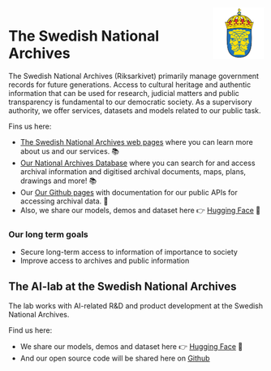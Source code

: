 <img src="https://raw.githubusercontent.com/Borg93/Riksarkivet_docs/main/docs/assets/fav-removebg-preview.png" width="20%" height="20%" align="right" />

<h1> The Swedish National Archives </h1>
<p>
The Swedish National Archives (Riksarkivet) primarily manage  government records for future generations. Access to cultural heritage and authentic information that can be used for research, judicial matters and public transparency is fundamental to our democratic society. As a supervisory authority, we offer services, datasets and models related to our public task. 
</p>

Fins us here:

<ul>
  <li> <a href="https://riksarkivet.se/startpage" class="underline">The Swedish National Archives web pages</a> where you can learn more about us and our services. 📚  </li>
    <li> <a href="https://sok.riksarkivet.se/" class="underline">Our National Archives Database</a> where you can search for and access archival information and digitised archival documents, maps, plans, drawings and more! 📚  </li>
  <li> Our <a href="https://github.com/Riksarkivet/dataplattform/wiki/Home-english-version" class="underline">Our Github pages</a> with documentation for our public APIs for accessing archival data.  🚀 </li>
<!--  <li>  Our <a href="https://github.com/Riksarkivet/dataplattform/wiki/Home-english-version" class="underline"> Github page</a>  for the Datalab at Riksarkivet  🔥 </li>  -->
  <li>  Also, we share our models, demos and dataset here 👉  <a href="https://huggingface.co/Riksarkivet" class="underline"> Hugging Face</a> 🤗 </li> 
</ul>

<h3>Our long term goals</h3>

<ul>
  <li>Secure long-term access to information of importance to society </li>
  <li>Improve access to archives and public information </li>
</ul>

<h2> The AI-lab at the Swedish National Archives </h2>
The lab works with AI-related R&D and product development at the Swedish National Archives.

Find us here:

<ul>
<!--  <li>  Our <a href="https://github.com/Riksarkivet/dataplattform/wiki/Home-english-version" class="underline"> Github page</a>  for the Datalab at Riksarkivet  🔥 </li>  -->
  <li>  We share our models, demos and dataset here 👉  <a href="https://huggingface.co/Riksarkivet" class="underline"> Hugging Face</a> 🤗 </li> 
 <li>  And our open source code will be shared here on <a href="https://github.com/orgs/Swedish-National-Archives-AI-lab/repositories" class="underline">  Github </a> </li> 
</ul>

</p>

